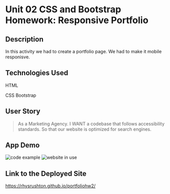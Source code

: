 # Unit 02 CSS and Bootstrap Homework: Responsive Portfolio

## Description

In this activity we had to create a portfolio page. 
We had to make it mobile responisve. 

## Technologies Used

HTML

CSS Bootstrap 

## User Story

>  As a Marketing Agency.
>  I WANT a codebase that follows accessibility standards.
>  So that our website is optimized for search engines.

## App Demo 

![code example](gifs\code.gif)
![website in use](gifs\site.gif)

## Link to the Deployed Site
https://rhysrushton.github.io/portfoliohw2/

